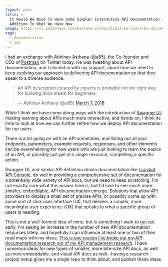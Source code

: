 ```yaml
---
layout: post
title: >-
  It Would Be Nice To Have Some Simpler Interactive API Documentation In
  Addition To What We Have Now
image: https://s3.amazonaws.com/kinlane-productions2/bw-icons/bw-documentation.png
tags:
  - Documentation
  - ddi
---
```

I had an exchange with Abhinav Asthana ([@a85](https://twitter.com/a85)), the Co-founder and CEO of [Postman](http://www.getpostman.com/) on Twitter today. He was tweeting about API documentation, and I chimed in with my support, about how we need to keep evolving our approach to delivering API documentation so that they speak to a diverse audience.

> An API description created by experts is probably not the right way for building docs meant for beginners.
> 
> — Abhinav Asthana (@a85) [March 7, 2016](https://twitter.com/a85/status/706914218847576064)

While I think we have come along ways with the introduction of [Swagger UI](https://github.com/swagger-api/swagger-ui), making learning about APIs much more interactive, and hands on, I think its time to look at how we can further refine how we deploy API documentation for our users.

There is a lot going on with an API sometimes, and listing out all your endpoints, parameters, example requests, responses, and other elements can be overwhelming for new users who are just looking to learn the basics of an API, or possibly just get at s single resource, completing a specific action. 

Swagger UI, and similar API definition driven documentation like [Lucybot API Console](http://apievangelist.com/2016/01/25/a-new-open-source-interactive-api-documentation-from-folks-over-at-lucybot/), do well in providing a comprehensive set of documentation for a potentially wide variety of API docs, but we need to keep scratching. I'm not exactly sure what the answer here is, but I'd love to see much more simpler, embeddable, API documentation emerge. Solutions that allow API providers to display a small set of precise APIs, or possibly come up with some sort of slick user interface (UI), that delivers a simpler, more meaningful user experience (UX) that speaks to what a specific group of users is needing.

This is not a well-formed idea of mine, but is something I want to get out early. I'm seeing an increase in the number of new API documentation resources lately, and hopefully I can influence at least one or two of their road maps with my ideas. [This is one reason I've broke out my API documentation research out of my API management research](http://documentation.apievangelist.com/). I have numerous ideas for new types of smaller, more bite-size API docs, as well as more embeddable, and visual API docs as well--having a research project setup gives me a single repo to think about, and publish these ideas.